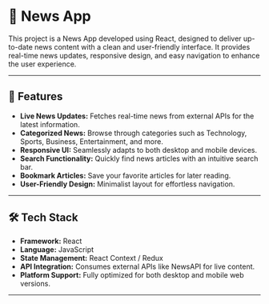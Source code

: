 # 🌟 News App

This project is a News App developed using React, designed to deliver up-to-date news content with a clean and user-friendly interface. It provides real-time news updates, responsive design, and easy navigation to enhance the user experience.

---

## 📱 Features

- **Live News Updates:** Fetches real-time news from external APIs for the latest information.
- **Categorized News:** Browse through categories such as Technology, Sports, Business, Entertainment, and more.
- **Responsive UI:** Seamlessly adapts to both desktop and mobile devices.
- **Search Functionality:** Quickly find news articles with an intuitive search bar.
- **Bookmark Articles:** Save your favorite articles for later reading.
- **User-Friendly Design:** Minimalist layout for effortless navigation.

---

## 🛠️ Tech Stack

- **Framework:** React
- **Language:** JavaScript
- **State Management:** React Context / Redux
- **API Integration:** Consumes external APIs like NewsAPI for live content.
- **Platform Support:** Fully optimized for both desktop and mobile web versions.

---
